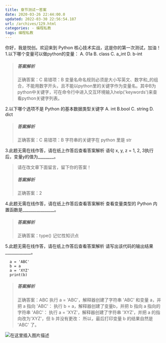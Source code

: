 ```yaml
---
title: 章节测试一答案
date: 2020-03-26 22:44:00.0
updated: 2022-03-30 22:56:54.187
url: /archives/129.html
categories: - 编程私教
tags: 编程私教
---
```




你好，我是悦创。欢迎来到 Python 核心技术实战，这是你的第一次测试，加油！ 1.以下哪个变量可以做python的变量： A. 01a B. class C. a\_int D. b-int

> ##### 答案解析
> 
> 正确答案：C 易错项：B 变量名命名规则必须是大小写英文、数字和\_的组合，不能用数字开头，且不能以python里的关键字作为变量名。其中B为python中关键字，可在命令行中进入交互环境输入help('keywords')来查看python关键字列表。

2.以下哪个选项不是 Python 的基本数据类型关键字 A. int B.bool C. string D. dict

> ##### 答案解析
> 
> 正确答案：C 易错项：B 字符串的关键字在 python 里是 str

3.此题无需在线作答，请在纸上作答后查看答案解析 语句 x, y, z = 1, 2, 3执行后，变量y的值为\_\__\_\_\_\_\__\_。

> 请在改文章下面留言，留下你的答案！
> 
> ##### 答案解析
> 
> 正确答案：2

4.此题无需在线作答，请在纸上作答后查看答案解析 查看变量类型的 Python 内置函数是\_\_\_\_\_\_\_\_\_\_\_\_\_\_\_\_。

> ##### 答案解析
> 
> 正确答案：type() 记忆性知识点

5.此题无需在线作答，请在纸上作答后查看答案解析 请写出该代码的输出结果\_\_\_\_\_\_\_\_\_\_\_\_\_。

```
  a = 'ABC'
  b = a
  a = 'XYZ'
  print(b)
```

> ##### 答案解析
> 
> 正确答案：ABC 执行 a = 'ABC'，解释器创建了字符串 'ABC' 和变量 a，并把 a 指向 'ABC'： 执行 b = a，解释器创建了变量b，并把 b 指向 a 指向的字符串 'ABC'： 执行 a = 'XYZ'，解释器创建了字符串 'XYZ'，并把 a 的指向改为'XYZ'，但 b 并没有更改： 所以，最后打印变量 b 的结果自然是 'ABC' 了。

![在这里插入图片描述](https://images.gitbook.cn/ea07bfc0-6d02-11ea-9b0b-4bc64571574c "在这里插入图片描述")
